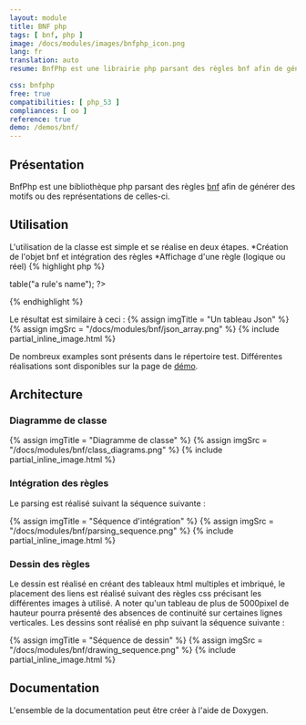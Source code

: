```yaml
---
layout: module
title: BNF php
tags: [ bnf, php ]
image: /docs/modules/images/bnfphp_icon.png
lang: fr
translation: auto
resume: BnfPhp est une librairie php parsant des règles bnf afin de générer des motifs ou des représentations de celles-ci.

css: bnfphp
free: true
compatibilities: [ php_53 ]
compliances: [ oo ]
reference: true
demo: /demos/bnf/
---
```

Présentation
-----------------
BnfPhp est une bibliothèque php parsant des règles [bnf](http://fr.wikipedia.org/wiki/Forme_de_Backus-Naur "Forme de Backus-Naur") afin de générer des motifs ou des représentations de celles-ci.

Utilisation
-------------
L'utilisation de la classe est simple et se réalise en deux étapes.
*Création de l'objet bnf et intégration des règles
*Affichage d'une règle (logique ou réel)
{% highlight php %}
<?php
$bnf = new bnf("a bnf id", "a file with bnf rules");
$bnf->table("a rule's name");
?>
{% endhighlight %}

Le résultat est similaire à ceci :
{% assign imgTitle = "Un tableau Json" %}
{% assign imgSrc = "/docs/modules/bnf/json_array.png" %}
{% include partial_inline_image.html %}

De nombreux examples sont présents dans le répertoire test. Différentes réalisations sont disponibles sur la page de [démo](/demos/bnf/).

Architecture
-----------------
### Diagramme de classe

{% assign imgTitle = "Diagramme de classe" %}
{% assign imgSrc = "/docs/modules/bnf/class_diagrams.png" %}
{% include partial_inline_image.html %}

### Intégration des règles

Le parsing est réalisé suivant la séquence suivante :

{% assign imgTitle = "Séquence d'intégration" %}
{% assign imgSrc = "/docs/modules/bnf/parsing_sequence.png" %}
{% include partial_inline_image.html %}

### Dessin des règles

Le dessin est réalisé en créant des tableaux html multiples et imbriqué, le placement des liens est réalisé suivant des règles css précisant les différentes images à utilisé. A noter qu'un tableau de plus de 5000pixel de hauteur pourra présenté des absences de continuité sur certaines lignes verticales. Les dessins sont réalisé en php suivant la séquence suivante :

{% assign imgTitle = "Séquence de dessin" %}
{% assign imgSrc = "/docs/modules/bnf/drawing_sequence.png" %}
{% include partial_inline_image.html %}

Documentation
---------------------
L'ensemble de la documentation peut être créer à l'aide de Doxygen.



